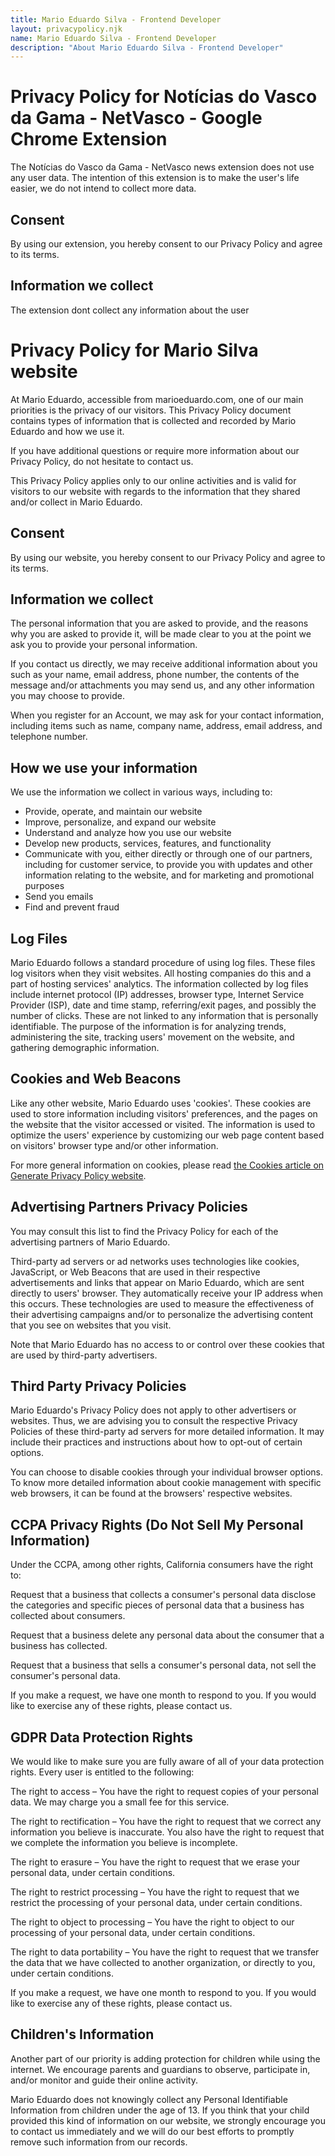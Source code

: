 ```yaml
---
title: Mario Eduardo Silva - Frontend Developer
layout: privacypolicy.njk
name: Mario Eduardo Silva - Frontend Developer
description: "About Mario Eduardo Silva - Frontend Developer"
---
```


<h1>Privacy Policy for Notícias do Vasco da Gama - NetVasco - Google Chrome Extension</h1>

<p>
 The Notícias do Vasco da Gama - NetVasco news extension does not use any user data. The intention of this extension is to make the user's life easier, we do not intend to collect more data.
</p>

<h2>Consent</h2>

<p>
  By using our extension, you hereby consent to our Privacy Policy and agree to
  its terms.
</p>

<h2>Information we collect</h2>

<p>The extension dont collect any information about the user</p>

<h1>Privacy Policy for Mario Silva website</h1>

<p>
  At Mario Eduardo, accessible from marioeduardo.com, one of our main priorities
  is the privacy of our visitors. This Privacy Policy document contains types of
  information that is collected and recorded by Mario Eduardo and how we use it.
</p>

<p>
  If you have additional questions or require more information about our Privacy
  Policy, do not hesitate to contact us.
</p>

<p>
  This Privacy Policy applies only to our online activities and is valid for
  visitors to our website with regards to the information that they shared
  and/or collect in Mario Eduardo. 
</p>

<h2>Consent</h2>

<p>
  By using our website, you hereby consent to our Privacy Policy and agree to
  its terms.
</p>

<h2>Information we collect</h2>

<p>
  The personal information that you are asked to provide, and the reasons why
  you are asked to provide it, will be made clear to you at the point we ask you
  to provide your personal information.
</p>
<p>
  If you contact us directly, we may receive additional information about you
  such as your name, email address, phone number, the contents of the message
  and/or attachments you may send us, and any other information you may choose
  to provide.
</p>
<p>
  When you register for an Account, we may ask for your contact information,
  including items such as name, company name, address, email address, and
  telephone number.
</p>

<h2>How we use your information</h2>

<p>We use the information we collect in various ways, including to:</p>

<ul>
  <li>Provide, operate, and maintain our website</li>
  <li>Improve, personalize, and expand our website</li>
  <li>Understand and analyze how you use our website</li>
  <li>Develop new products, services, features, and functionality</li>
  <li>
    Communicate with you, either directly or through one of our partners,
    including for customer service, to provide you with updates and other
    information relating to the website, and for marketing and promotional
    purposes
  </li>
  <li>Send you emails</li>
  <li>Find and prevent fraud</li>
</ul>

<h2>Log Files</h2>

<p>
  Mario Eduardo follows a standard procedure of using log files. These files log
  visitors when they visit websites. All hosting companies do this and a part of
  hosting services' analytics. The information collected by log files include
  internet protocol (IP) addresses, browser type, Internet Service Provider
  (ISP), date and time stamp, referring/exit pages, and possibly the number of
  clicks. These are not linked to any information that is personally
  identifiable. The purpose of the information is for analyzing trends,
  administering the site, tracking users' movement on the website, and gathering
  demographic information.
</p>

<h2>Cookies and Web Beacons</h2>

<p>
  Like any other website, Mario Eduardo uses 'cookies'. These cookies are used
  to store information including visitors' preferences, and the pages on the
  website that the visitor accessed or visited. The information is used to
  optimize the users' experience by customizing our web page content based on
  visitors' browser type and/or other information.
</p>

<p>
  For more general information on cookies, please read
  <a href="https://www.generateprivacypolicy.com/#cookies"
    >the Cookies article on Generate Privacy Policy website</a
  >.
</p>

<h2>Advertising Partners Privacy Policies</h2>

<p>
  You may consult this list to find the Privacy Policy for each of the
  advertising partners of Mario Eduardo.
</p>

<p>
  Third-party ad servers or ad networks uses technologies like cookies,
  JavaScript, or Web Beacons that are used in their respective advertisements
  and links that appear on Mario Eduardo, which are sent directly to users'
  browser. They automatically receive your IP address when this occurs. These
  technologies are used to measure the effectiveness of their advertising
  campaigns and/or to personalize the advertising content that you see on
  websites that you visit.
</p>

<p>
  Note that Mario Eduardo has no access to or control over these cookies that
  are used by third-party advertisers.
</p>

<h2>Third Party Privacy Policies</h2>

<p>
  Mario Eduardo's Privacy Policy does not apply to other advertisers or
  websites. Thus, we are advising you to consult the respective Privacy Policies
  of these third-party ad servers for more detailed information. It may include
  their practices and instructions about how to opt-out of certain options.
</p>

<p>
  You can choose to disable cookies through your individual browser options. To
  know more detailed information about cookie management with specific web
  browsers, it can be found at the browsers' respective websites.
</p>

<h2>CCPA Privacy Rights (Do Not Sell My Personal Information)</h2>

<p>
  Under the CCPA, among other rights, California consumers have the right to:
</p>
<p>
  Request that a business that collects a consumer's personal data disclose the
  categories and specific pieces of personal data that a business has collected
  about consumers.
</p>
<p>
  Request that a business delete any personal data about the consumer that a
  business has collected.
</p>
<p>
  Request that a business that sells a consumer's personal data, not sell the
  consumer's personal data.
</p>
<p>
  If you make a request, we have one month to respond to you. If you would like
  to exercise any of these rights, please contact us.
</p>

<h2>GDPR Data Protection Rights</h2>

<p>
  We would like to make sure you are fully aware of all of your data protection
  rights. Every user is entitled to the following:
</p>
<p>
  The right to access – You have the right to request copies of your personal
  data. We may charge you a small fee for this service.
</p>
<p>
  The right to rectification – You have the right to request that we correct any
  information you believe is inaccurate. You also have the right to request that
  we complete the information you believe is incomplete.
</p>
<p>
  The right to erasure – You have the right to request that we erase your
  personal data, under certain conditions.
</p>
<p>
  The right to restrict processing – You have the right to request that we
  restrict the processing of your personal data, under certain conditions.
</p>
<p>
  The right to object to processing – You have the right to object to our
  processing of your personal data, under certain conditions.
</p>
<p>
  The right to data portability – You have the right to request that we transfer
  the data that we have collected to another organization, or directly to you,
  under certain conditions.
</p>
<p>
  If you make a request, we have one month to respond to you. If you would like
  to exercise any of these rights, please contact us.
</p>

<h2>Children's Information</h2>

<p>
  Another part of our priority is adding protection for children while using the
  internet. We encourage parents and guardians to observe, participate in,
  and/or monitor and guide their online activity.
</p>

<p>
  Mario Eduardo does not knowingly collect any Personal Identifiable Information
  from children under the age of 13. If you think that your child provided this
  kind of information on our website, we strongly encourage you to contact us
  immediately and we will do our best efforts to promptly remove such
  information from our records.
</p>
